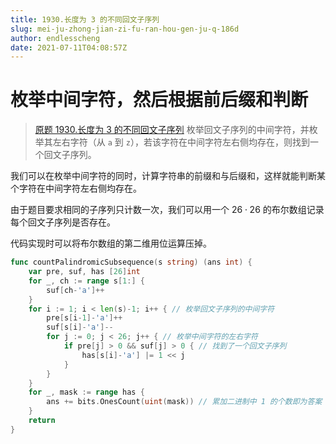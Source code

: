 ```yaml
---
title: 1930.长度为 3 的不同回文子序列
slug: mei-ju-zhong-jian-zi-fu-ran-hou-gen-ju-q-186d
author: endlesscheng
date: 2021-07-11T04:08:57Z
---
```

# 枚举中间字符，然后根据前后缀和判断
 
> [原题 1930.长度为 3 的不同回文子序列](https://leetcode.cn/problems/unique-length-3-palindromic-subsequences)
枚举回文子序列的中间字符，并枚举其左右字符（从 $\texttt{a}$ 到 $\texttt{z}$），若该字符在中间字符左右侧均存在，则找到一个回文子序列。

我们可以在枚举中间字符的同时，计算字符串的前缀和与后缀和，这样就能判断某个字符在中间字符左右侧均存在。

由于题目要求相同的子序列只计数一次，我们可以用一个 $26 \cdot 26$ 的布尔数组记录每个回文子序列是否存在。

代码实现时可以将布尔数组的第二维用位运算压掉。

```go
func countPalindromicSubsequence(s string) (ans int) {
	var pre, suf, has [26]int
	for _, ch := range s[1:] {
		suf[ch-'a']++
	}
	for i := 1; i < len(s)-1; i++ { // 枚举回文子序列的中间字符
		pre[s[i-1]-'a']++
		suf[s[i]-'a']--
		for j := 0; j < 26; j++ { // 枚举中间字符的左右字符
			if pre[j] > 0 && suf[j] > 0 { // 找到了一个回文子序列
				has[s[i]-'a'] |= 1 << j
			}
		}
	}
	for _, mask := range has {
		ans += bits.OnesCount(uint(mask)) // 累加二进制中 1 的个数即为答案
	}
	return
}
```
